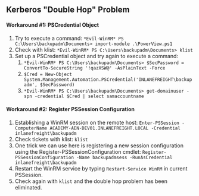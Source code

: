 ## **Kerberos "Double Hop" Problem**
#### **Workaround #1: PSCredential Object**
1. Try to execute a command: `*Evil-WinRM* PS C:\Users\backupadm\Documents> import-module .\PowerView.ps1`
2. Check with klist: `*Evil-WinRM* PS C:\Users\backupadm\Documents> klist`
3. Set up a PSCredential object and try again to execute a command: 
    1. `*Evil-WinRM* PS C:\Users\backupadm\Documents> $SecPassword = ConvertTo-SecureString '!qazXSW@' -AsPlainText -Force`
    2. `$Cred = New-Object System.Management.Automation.PSCredential('INLANEFREIGHT\backupadm', $SecPassword)`
    3. `*Evil-WinRM* PS C:\Users\backupadm\Documents> get-domainuser -spn -credential $Cred | select samaccountname`
#### **Workaround #2: Register PSSession Configuration**
1. Establishing a WinRM session on the remote host: `Enter-PSSession -ComputerName ACADEMY-AEN-DEV01.INLANEFREIGHT.LOCAL -Credential inlanefreight\backupadm`
2. Check tickets with klist: `klist`
3. One trick we can use here is registering a new session configuration using the Register-PSSessionConfiguration cmdlet: `Register-PSSessionConfiguration -Name backupadmsess -RunAsCredential inlanefreight\backupadm`
4. Restart the WinRM service by typing `Restart-Service WinRM` in current PSSession.
5. Check again with `klist` and the double hop problem has been eliminated.
